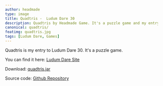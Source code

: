 ```yaml
---
author: headmade
type: image
title: Quadtris -  Ludum Dare 30
description: Quadtris by Headmade Game. It's a puzzle game and my entry to Ludum Dare 30.
canonical: quadtris/
featimg: quadtris.jpg
tags: [Ludum Dare, Games]
---
```

Quadtris is my entry to Ludum Dare 30. It's a puzzle game.

You can find it here: <a href="http://ludumdare.com/compo/ludum-dare-30/?action=preview&uid=42076">Ludum Dare Site</a>

Download: <a href="https://github.com/headmadegames/LudumDare30/releases">quadtris.jar</a>

Source code: <a href="https://github.com/headmadegames/LudumDare30">Github Repository</a>
